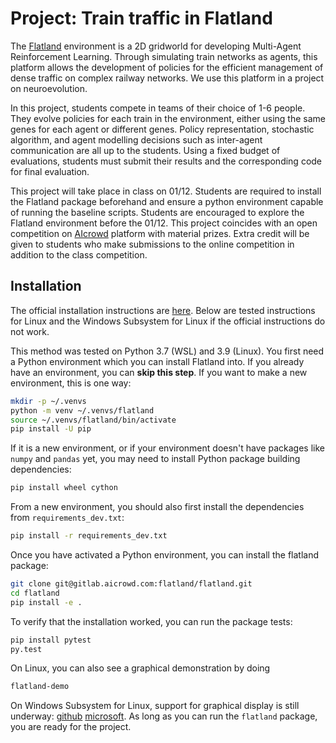 # Project: Train traffic in Flatland

The [Flatland](https://gitlab.aicrowd.com/flatland/flatland) environment is a 2D
gridworld for developing Multi-Agent Reinforcement Learning. Through simulating
train networks as agents, this platform allows the development of policies for
the efficient management of dense traffic on complex railway networks. We  use
this platform in a project on neuroevolution.

In this project, students compete in teams of their choice of 1-6 people. They
evolve policies for each train in the environment, either using the same genes
for each agent or different genes. Policy representation, stochastic algorithm,
and agent modelling decisions such as inter-agent communication are all up to
the students. Using a fixed budget of evaluations, students must submit their
results and the corresponding code for final evaluation.

This project will take place in class on 01/12. Students are required to install
the Flatland package beforehand and ensure a python environment capable of
running the baseline scripts. Students are encouraged to explore the Flatland
environment before the 01/12. This project coincides with an open competition on
[AIcrowd](https://www.aicrowd.com/challenges/flatland-3) platform with material
prizes. Extra credit will be given to students who make submissions to the
online competition in addition to the class competition.

## Installation

The official installation instructions are
[here](https://gitlab.aicrowd.com/flatland/flatland#-setup). Below are tested
instructions for Linux and the Windows Subsystem for Linux if the official
instructions do not work.

This method was tested on Python 3.7 (WSL) and 3.9 (Linux). You first need a
Python environment which you can install Flatland into. If you already have an
environment, you can **skip this step**. If you want to make a new environment,
this is one way:

```bash
mkdir -p ~/.venvs
python -m venv ~/.venvs/flatland
source ~/.venvs/flatland/bin/activate
pip install -U pip
```

If it is a new environment, or if your environment doesn't have packages like
`numpy` and `pandas` yet, you may need to install Python package building
dependencies:

```bash
pip install wheel cython
```

From a new environment, you should also first install the dependencies from
`requirements_dev.txt`:

```bash
pip install -r requirements_dev.txt
```

Once you have activated a Python environment, you can install the flatland
package:

```bash
git clone git@gitlab.aicrowd.com:flatland/flatland.git
cd flatland
pip install -e .
```


To verify that the installation worked, you can run the package tests:

```bash
pip install pytest
py.test
```

On Linux, you can also see a graphical demonstration by doing

```bash
flatland-demo
```

On Windows Subsystem for Linux, support for graphical display is still underway:
[github](https://github.com/microsoft/WSL/issues/637)
[microsoft](https://docs.microsoft.com/en-us/windows/wsl/tutorials/gui-apps). As
long as you can run the `flatland` package, you are ready for the project.
